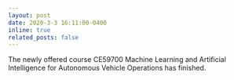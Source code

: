 ```yaml
---
layout: post
date: 2020-3-3 16:11:00-0400
inline: true
related_posts: false
---
```


The newly offered course CE59700 Machine Learning and Artificial Intelligence for Autonomous Vehicle Operations has finished. 